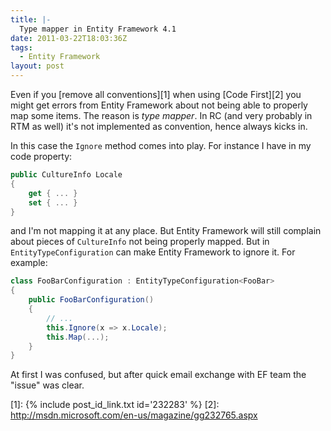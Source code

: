 ```yaml
---
title: |-
  Type mapper in Entity Framework 4.1
date: 2011-03-22T18:03:36Z
tags:
  - Entity Framework
layout: post
---
```

Even if you [remove all conventions][1] when using [Code First][2] you might get errors from Entity Framework about not being able to properly map some items. The reason is _type mapper_. In RC (and very probably in RTM as well) it's not implemented as convention, hence always kicks in.

In this case the `Ignore` method comes into play. For instance I have in my code property:

```csharp
public CultureInfo Locale
{
	get { ... }
	set { ... }
}
```

and I'm not mapping it at any place. But Entity Framework will still complain about pieces of `CultureInfo` not being properly mapped. But in `EntityTypeConfiguration` can make Entity Framework to ignore it. For example:

```csharp
class FooBarConfiguration : EntityTypeConfiguration<FooBar>
{
	public FooBarConfiguration()
	{
		// ...
		this.Ignore(x => x.Locale);
		this.Map(...);
	}
}
```

At first I was confused, but after quick email exchange with EF team the "issue" was clear.

[1]: {% include post_id_link.txt id='232283' %}
[2]: http://msdn.microsoft.com/en-us/magazine/gg232765.aspx